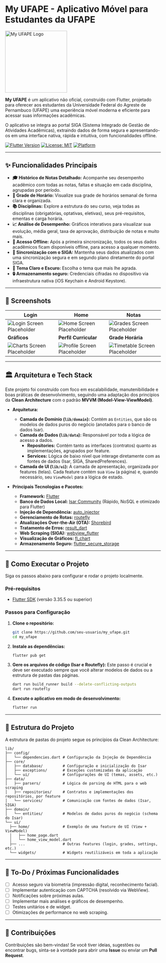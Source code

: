 # My UFAPE - Aplicativo Móvel para Estudantes da UFAPE

<img src="assets/images/my_ufape_logo_azul.png" alt="My UFAPE Logo" width="200"/>

**My UFAPE** é um aplicativo não oficial, construído com Flutter, projetado para oferecer aos estudantes da Universidade Federal do Agreste de Pernambuco (UFAPE) uma experiência móvel moderna e eficiente para acessar suas informações acadêmicas.

O aplicativo se integra ao portal SIGA (Sistema Integrado de Gestão de Atividades Acadêmicas), extraindo dados de forma segura e apresentando-os em uma interface nativa, rápida e intuitiva, com funcionalidades offline.

[![Flutter Version](https://img.shields.io/badge/Flutter-3.35.x-blue.svg)](https://flutter.dev)
[![License: MIT](https://img.shields.io/badge/License-MIT-yellow.svg)](https://opensource.org/licenses/MIT)
[![Platform](https://img.shields.io/badge/Platform-Android-green.svg)](https://flutter.dev)

---

## ✨ Funcionalidades Principais

- **🎓 Histórico de Notas Detalhado:** Acompanhe seu desempenho acadêmico com todas as notas, faltas e situação em cada disciplina, agrupadas por período.
- **📅 Grade de Horário:** Visualize sua grade de horários semanal de forma clara e organizada.
- **📚 Disciplinas:** Explore a estrutura do seu curso, veja todas as disciplinas (obrigatórias, optativas, eletivas), seus pré-requisitos, ementas e carga horária.
- **📈 Análise de Desempenho:** Gráficos interativos para visualizar sua evolução, média geral, taxa de aprovação, distribuição de notas e muito mais.
- **🚀 Acesso Offline:** Após a primeira sincronização, todos os seus dados acadêmicos ficam disponíveis offline, para acesso a qualquer momento.
- **🔄 Sincronização com o SIGA:** Mantenha seus dados atualizados com uma sincronização segura e em segundo plano diretamente do portal SIGA.
- **🎨 Tema Claro e Escuro:** Escolha o tema que mais lhe agrada.
- **🔒 Armazenamento seguro:** Credenciais cifradas no dispositivo via infraestrutura nativa (iOS Keychain e Android Keystore).
---

## 📸 Screenshots

| Login                                    | Home                                 | Notas                                 |
| ---------------------------------------- | ------------------------------------ | ------------------------------------- |
| ![Login Screen Placeholder](./docs/images/login.png) | ![Home Screen Placeholder](./docs/images/home.jpeg) | ![Grades Screen Placeholder](./docs/images/notas.png) |
| **Gráficos**                               | **Perfil Curricular**                | **Grade Horária**                     |
| ![Charts Screen Placeholder](./docs/images/graficos.png) | ![Profile Screen Placeholder](./docs/images/perfil.png) | ![Timetable Screen Placeholder](./docs/images/grade.png) |

---

## 🏛️ Arquitetura e Tech Stack

Este projeto foi construído com foco em escalabilidade, manutenibilidade e boas práticas de desenvolvimento, seguindo uma adaptação dos princípios da **Clean Architecture** com o padrão **MVVM (Model-View-ViewModel)**.

- **Arquitetura:**
  - **Camada de Domínio (`lib/domain`):** Contém as `Entities`, que são os modelos de dados puros do negócio (anotados para o banco de dados Isar).
  - **Camada de Dados (`lib/data`):** Responsável por toda a lógica de acesso a dados.
    - **Repositories:** Contém tanto as interfaces (contratos) quanto as implementações, agrupados por feature.
    - **Services:** Lógica de baixo nível que interage diretamente com as fontes de dados (Isar, SIGA, SharedPreferences).
  - **Camada de UI (`lib/ui`):** A camada de apresentação, organizada por features (telas). Cada feature contém sua `View` (a página) e, quando necessário, seu `ViewModel` para a lógica de estado.

- **Principais Tecnologias e Pacotes:**
  - **Framework:** [Flutter](https://flutter.dev/)
  - **Banco de Dados Local:** [Isar Community](https://pub.dev/packages/isar_community) (Rápido, NoSQL e otimizado para Flutter)
  - **Injeção de Dependência:** [auto_injector](https://pub.dev/packages/auto_injector)
  - **Gerenciamento de Rotas:** [routefly](https://pub.dev/packages/routefly)
  - **Atualizações Over-the-Air (OTA):** [Shorebird](https://shorebird.dev/)
  - **Tratamento de Erros:** [result_dart](https://pub.dev/packages/result_dart)
  - **Web Scraping (SIGA):** [webview_flutter](https://pub.dev/packages/webview_flutter)
  - **Visualização de Gráficos:** [fl_chart](https://pub.dev/packages/fl_chart)
  - **Armazenamento Seguro:** [flutter_secure_storage](https://pub.dev/packages/flutter_secure_storage)

---

## 🚀 Como Executar o Projeto

Siga os passos abaixo para configurar e rodar o projeto localmente.

### Pré-requisitos

- [Flutter SDK](https://docs.flutter.dev/get-started/install) (versão 3.35.5 ou superior)

### Passos para Configuração

1.  **Clone o repositório:**
    ```bash
    git clone https://github.com/seu-usuario/my_ufape.git
    cd my_ufape
    ```

2.  **Instale as dependências:**
    ```bash
    flutter pub get
    ```

3.  **Gere os arquivos de código (Isar e Routefly):**
    Este passo é crucial e deve ser executado sempre que você alterar modelos de dados ou a estrutura de pastas das páginas.
    ```bash
    dart run build_runner build --delete-conflicting-outputs
    dart run routefly
    ```

4.  **Execute o aplicativo em modo de desenvolvimento:**
    ```bash
    flutter run
    ```
---

## 📁 Estrutura do Projeto

A estrutura de pastas do projeto segue os princípios da Clean Architecture:

```
lib/
├── config/
│   └── dependencies.dart # Configuração da Injeção de Dependência
├── core/
│   ├── database/         # Configuração e inicialização do Isar
│   ├── exceptions/       # Exceções customizadas da aplicação
│   └── ui/               # Configurações de UI (temas, assets, etc.)
├── data/
│   ├── parsers/          # Lógica de parsing de HTML para o web scraping
│   ├── repositories/     # Contratos e implementações dos repositórios, por feature
│   └── services/         # Comunicação com fontes de dados (Isar, SIGA)
├── domain/
│   └── entities/         # Modelos de dados puros do negócio (schema do Isar)
└── ui/
  ├── home/               # Exemplo de uma feature de UI (View + ViewModel)
  │   ├── home_page.dart
  │   └── home_view_model.dart
  ├── ...                 # Outras features (login, grades, settings, etc.)
  └── widgets/            # Widgets reutilizáveis em toda a aplicação

```

---

## 🚧 To-Do / Próximas Funcionalidades

- [ ] Acesso seguro via biometria (impressão digital, reconhecimento facial).
- [ ] Implementar autenticação com CAPTCHA (resolvido via WebView).
- [ ] Notificações sobre próximas aulas.
- [ ] Implementar mais análises e gráficos de desempenho.
- [ ] Testes unitários e de widget.
- [ ] Otimizações de performance no web scraping.

---

## 🤝 Contribuições

Contribuições são bem-vindas! Se você tiver ideias, sugestões ou encontrar bugs, sinta-se à vontade para abrir uma **Issue** ou enviar um **Pull Request**.